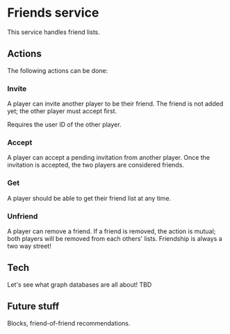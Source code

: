 # Friends service

This service handles friend lists.

## Actions

The following actions can be done:

### Invite

A player can invite another player to be their friend.  The friend
is not added yet; the other player must accept first.

Requires the user ID of the other player.

### Accept

A player can accept a pending invitation from another player.  Once
the invitation is accepted, the two players are considered friends.

### Get

A player should be able to get their friend list at any time.

### Unfriend

A player can remove a friend.  If a friend is removed, the action
is mutual; both players will be removed from each others' lists.
Friendship is always a two way street!

## Tech

Let's see what graph databases are all about!  TBD

## Future stuff

Blocks, friend-of-friend recommendations.

